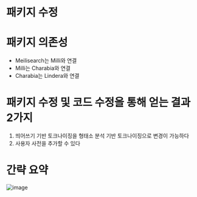
# 패키지 수정

# 패키지 의존성 

- Meilisearch는 Milli와 연결
- Milli는 Charabia와 연결
- Charabia는 Lindera와 연결

# 패키지 수정 및 코드 수정을 통해 얻는 결과 2가지

1. 띄어쓰기 기반 토크나이징을 형태소 분석 기반 토크나이징으로 변경이 가능하다
2. 사용자 사전을 추가할 수 있다

# 간략 요약

![image](https://user-images.githubusercontent.com/55564114/200255144-334f8390-c399-4e05-a657-572d02017f65.png)



